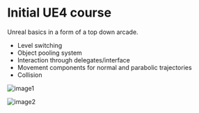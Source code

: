 # Initial UE4 course

Unreal basics in a form of a top down arcade. 

- Level switching
- Object pooling system
- Interaction through delegates/interface
- Movement components for normal and parabolic trajectories
- Collision

![image1](https://files.catbox.moe/ijvqkm.png)

![image2](https://files.catbox.moe/app7e9.png)